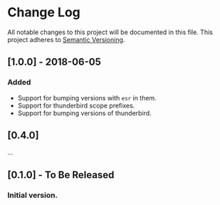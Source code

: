 # Change Log
All notable changes to this project will be documented in this file.
This project adheres to [Semantic Versioning](http://semver.org/).

## [1.0.0] - 2018-06-05

### Added
- Support for bumping versions with `esr` in them.
- Support for thunderbird scope prefixes.
- Support for bumping versions of thunderbird.

## [0.4.0]

...

## [0.1.0] - To Be Released
### Initial version.
